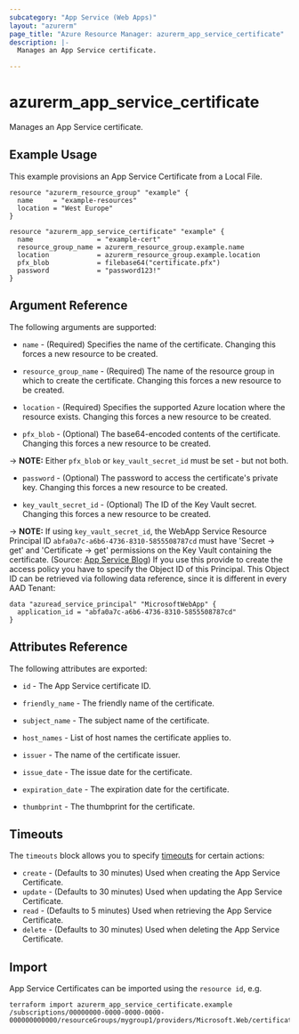 ```yaml
---
subcategory: "App Service (Web Apps)"
layout: "azurerm"
page_title: "Azure Resource Manager: azurerm_app_service_certificate"
description: |-
  Manages an App Service certificate.

---
```


# azurerm_app_service_certificate

Manages an App Service certificate.

## Example Usage

This example provisions an App Service Certificate from a Local File.


```hcl
resource "azurerm_resource_group" "example" {
  name     = "example-resources"
  location = "West Europe"
}

resource "azurerm_app_service_certificate" "example" {
  name                = "example-cert"
  resource_group_name = azurerm_resource_group.example.name
  location            = azurerm_resource_group.example.location
  pfx_blob            = filebase64("certificate.pfx")
  password            = "password123!"
}
```

## Argument Reference

The following arguments are supported:

* `name` - (Required) Specifies the name of the certificate. Changing this forces a new resource to be created.

* `resource_group_name` - (Required) The name of the resource group in which to create the certificate. Changing this forces a new resource to be created.

* `location` - (Required) Specifies the supported Azure location where the resource exists. Changing this forces a new resource to be created.

* `pfx_blob` - (Optional) The base64-encoded contents of the certificate. Changing this forces a new resource to be created.

-> **NOTE:** Either `pfx_blob` or `key_vault_secret_id` must be set - but not both.

* `password` - (Optional) The password to access the certificate's private key. Changing this forces a new resource to be created.

* `key_vault_secret_id` - (Optional) The ID of the Key Vault secret. Changing this forces a new resource to be created.

-> **NOTE:** If using `key_vault_secret_id`, the WebApp Service Resource Principal ID `abfa0a7c-a6b6-4736-8310-5855508787cd` must have 'Secret -> get' and 'Certificate -> get' permissions on the Key Vault containing the certificate. (Source: [App Service Blog](https://azure.github.io/AppService/2016/05/24/Deploying-Azure-Web-App-Certificate-through-Key-Vault.html)) If you use this provide to create the access policy you have to specify the Object ID of this Principal. This Object ID can be retrieved via following data reference, since it is different in every AAD Tenant:

```hcl
data "azuread_service_principal" "MicrosoftWebApp" {
  application_id = "abfa0a7c-a6b6-4736-8310-5855508787cd"
}
```

## Attributes Reference

The following attributes are exported:

* `id` - The App Service certificate ID.

* `friendly_name` - The friendly name of the certificate.

* `subject_name` - The subject name of the certificate.

* `host_names` - List of host names the certificate applies to.

* `issuer` - The name of the certificate issuer.

* `issue_date` - The issue date for the certificate.

* `expiration_date` - The expiration date for the certificate.

* `thumbprint` - The thumbprint for the certificate.

## Timeouts

The `timeouts` block allows you to specify [timeouts](https://www.terraform.io/docs/configuration/resources.html#timeouts) for certain actions:

* `create` - (Defaults to 30 minutes) Used when creating the App Service Certificate.
* `update` - (Defaults to 30 minutes) Used when updating the App Service Certificate.
* `read` - (Defaults to 5 minutes) Used when retrieving the App Service Certificate.
* `delete` - (Defaults to 30 minutes) Used when deleting the App Service Certificate.

## Import

App Service Certificates can be imported using the `resource id`, e.g.

```shell
terraform import azurerm_app_service_certificate.example /subscriptions/00000000-0000-0000-0000-000000000000/resourceGroups/mygroup1/providers/Microsoft.Web/certificates/certificate1
```

